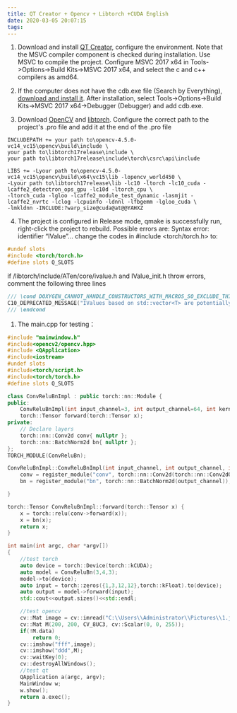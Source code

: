 ```yaml
---
title: QT Creator + Opencv + Libtorch +CUDA English
date: 2020-03-05 20:07:15
tags:
---
```

1. Download and install [QT Creator](http://download.qt.io/archive/qtcreator/), configure the environment. Note that the MSVC compiler component is checked during installation. Use MSVC to compile the project. Configure MSVC 2017 x64 in Tools->Options->Build Kits->MSVC 2017 x64, and select the c and c++ compilers as amd64.

2. If the computer does not have the cdb.exe file (Search by Everything), [download and install it](https://developer.microsoft.com/en-US/windows/downloads/windows-10-sdk). After installation, select Tools->Options->Build Kits->MSVC 2017 x64->Debugger (Debugger) and add cdb.exe.

3. Download [OpenCV](https://opencv.org/releases/) and [libtorch](https://pytorch.org/get-started/locally/). Configure the correct path to the project's .pro file and add it at the end of the .pro file
```
INCLUDEPATH += your path to\opencv-4.5.0-vc14_vc15\opencv\build\include \
your path to\libtorch17release\include \
your path to\libtorch17release\include\torch\csrc\api\include

LIBS += -Lyour path to\opencv-4.5.0-vc14_vc15\opencv\build\x64\vc15\lib -lopencv_world450 \
-Lyour path to\libtorch17release\lib -lc10 -ltorch -lc10_cuda -lcaffe2_detectron_ops_gpu -lc10d -ltorch_cpu \
-ltorch_cuda -lgloo -lcaffe2_module_test_dynamic -lasmjit -lcaffe2_nvrtc -lclog -lcpuinfo -ldnnl -lfbgemm -lgloo_cuda \
-lmkldnn -INCLUDE:?warp_size@cuda@at@@YAHXZ
```

4. The project is configured in Release mode, qmake is successfully run, right-click the project to rebuild. Possible errors are:
   Syntax error: identifier “IValue”...
   change the codes in #include \<torch/torch.h\> to:
```cpp
#undef slots
#include <torch/torch.h>
#define slots Q_SLOTS
```
if /libtorch/include/ATen/core/ivalue.h and IValue_init.h throw errors, comment the following three lines
```cpp
/// \cond DOXYGEN_CANNOT_HANDLE_CONSTRUCTORS_WITH_MACROS_SO_EXCLUDE_THIS_LINE_FROM_DOXYGEN
C10_DEPRECATED_MESSAGE("IValues based on std::vector<T> are potentially slow and deprecated. Please use c10::List<T> instead.")
/// \endcond
```

1. The main.cpp for testing：
```cpp
#include "mainwindow.h"
#include<opencv2/opencv.hpp>
#include <QApplication>
#include<iostream>
#undef slots
#include<torch/script.h>
#include<torch/torch.h>
#define slots Q_SLOTS

class ConvReluBnImpl : public torch::nn::Module {
public:
    ConvReluBnImpl(int input_channel=3, int output_channel=64, int kernel_size = 3);
    torch::Tensor forward(torch::Tensor x);
private:
    // Declare layers
    torch::nn::Conv2d conv{ nullptr };
    torch::nn::BatchNorm2d bn{ nullptr };
};
TORCH_MODULE(ConvReluBn);

ConvReluBnImpl::ConvReluBnImpl(int input_channel, int output_channel, int kernel_size) {
    conv = register_module("conv", torch::nn::Conv2d(torch::nn::Conv2dOptions(input_channel, output_channel, kernel_size).padding(1)));
    bn = register_module("bn", torch::nn::BatchNorm2d(output_channel));

}

torch::Tensor ConvReluBnImpl::forward(torch::Tensor x) {
    x = torch::relu(conv->forward(x));
    x = bn(x);
    return x;
}

int main(int argc, char *argv[])
{
    //test torch
    auto device = torch::Device(torch::kCUDA);
    auto model = ConvReluBn(3,4,3);
    model->to(device);
    auto input = torch::zeros({1,3,12,12},torch::kFloat).to(device);
    auto output = model->forward(input);
    std::cout<<output.sizes()<<std::endl;

    //test opencv
    cv::Mat image = cv::imread("C:\\Users\\Administrator\\Pictures\\1.jpg");
    cv::Mat M(200, 200, CV_8UC3, cv::Scalar(0, 0, 255));
    if(!M.data)
        return 0;
    cv::imshow("fff",image);
    cv::imshow("ddd",M);
    cv::waitKey(0);
    cv::destroyAllWindows();
    //test qt
    QApplication a(argc, argv);
    MainWindow w;
    w.show();
    return a.exec();
}

```